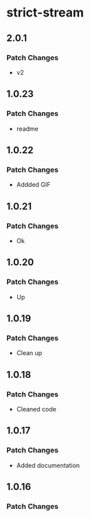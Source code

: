 # strict-stream

## 2.0.1

### Patch Changes

- v2

## 1.0.23

### Patch Changes

- readme

## 1.0.22

### Patch Changes

- Addded GIF

## 1.0.21

### Patch Changes

- Ok

## 1.0.20

### Patch Changes

- Up

## 1.0.19

### Patch Changes

- Clean up

## 1.0.18

### Patch Changes

- Cleaned code

## 1.0.17

### Patch Changes

- Added documentation

## 1.0.16

### Patch Changes
